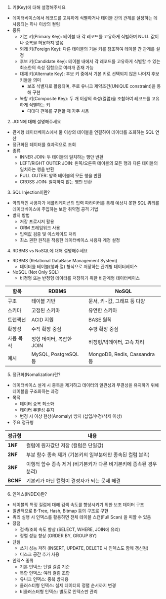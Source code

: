 1. 키(Key)에 대해 설명해주세요
- 데이터베이스에서 레코드를 고유하게 식별하거나 테이블 간의 관계를 설정하는 데 사용되는 하나 이상의 컬럼
- 종류
    - 기본 키(Primary Key): 테이블 내 각 레코드를 고유하게 식별하며 NULL 값이나 중복을 허용하지 않음
    - 외래 키(Foreign Key): 다른 테이블의 기본 키를 참조하여 
    테이블 간 관계를 설정
    - 후보 키(Candidate Key): 테이블 내에서 각 레코드를 고유하게 식별할 수 있는 최소한의 속성 집합으로 여러개 존재 가능
    - 대체 키(Alternate Key): 후보 키 중에서 기본 키로 선택되지 않은 나머지 후보 키들을 의미
        - 보조 식별자로 활용되며, 주로 유니크 제약조건(UNIQUE constraint)을 통해 구현
    - 복합 키(Composite Key): 두 개 이상의 속성(컬럼)을 조합하여 레코드를 고유하게 식별하는 키
        - 다대다 관계를 구현할 때 자주 사용

2. JOIN에 대해 설명해주세요
- 관계형 데이터베이스에서 둘 이상의 테이블을 연결하여 데이터를 조회하는 SQL 연산
- 정규화된 데이터를 효과적으로 조회
- 종류
    - INNER JOIN: 두 테이블의 일치하는 행만 반환
    - LEFT/RIGHT OUTER JOIN: 왼쪽/오른쪽 테이블의 모든 행과 다른 테이블의 일치하는 행을 반환
    - FULL OUTER: 양쪽 테이블의 모든 행을 반환
    - CROSS JOIN: 일치하지 않는 행만 반환

3. SQL Injection이란?
- 악의적인 사용자가 애플리케이션의 입력 파라미터를 통해 예상치 못한 SQL 쿼리를 데이터베이스에 주입하는 보안 취약점 공격 기법
- 방지 방법
    - 저장 프로시저 활용
    - ORM 프레임워크 사용
    - 입력값 검증 및 이스케이프 처리
    - 최소 권한 원칙을 적용한 데이터베이스 사용자 계정 설정

4. RDBMS vs NoSQL에 대해 설명해주세요
- RDBMS (Relational DataBase Management System)
    - 데이터를 테이블(행과 열) 형식으로 저장하는 관계형 데이터베이스
- NoSQL (Not Only SQL)
    - 비정형 또는 반정형 데이터를 저장하기 위한 비관계형 데이터베이스

| 항목    | RDBMS               | NoSQL                       |
| ----- | ------------------- | --------------------------- |
| 구조    | 테이블 기반              | 문서, 키-값, 그래프 등 다양           |
| 스키마   | 고정된 스키마             | 유연한 스키마                     |
| 트랜잭션  | ACID 지원             | BASE 원칙                     |
| 확장성   | 수직 확장 중심            | 수평 확장 중심                    |
| 사용 목적 | 정형 데이터, 복잡한 JOIN    | 비정형/빅데이터, 고속 처리             |
| 예시    | MySQL, PostgreSQL 등 | MongoDB, Redis, Cassandra 등 |

5. 정규화(Nomalization)란?
- 데이터베이스 설계 시 중복을 제거하고 데이터의 일관성과 무결성을 유지하기 위해 테이블을 구조화하는 과정
- 목적 
    - 데이터 중복 최소화
    - 데이터 무결성 유지
    - 변경 시 이상 현상(Anomaly) 방지 (삽입/수정/삭제 이상)
- 주요 정규형 

| 정규형      | 내용                                      |
| -------- | --------------------------------------- |
| **1NF**  | 컬럼에 원자값만 저장 (컬럼은 단일값)                   |
| **2NF**  | 부분 함수 종속 제거 (기본키의 일부분에만 종속된 컬럼 분리)      |
| **3NF**  | 이행적 함수 종속 제거 (비기본키가 다른 비기본키에 종속된 경우 분리) |
| **BCNF** | 기본키가 아닌 컬럼이 결정자가 되는 문제 해결               |

6. 인덱스(INDEX)란?
- 테이블의 특정 컬럼에 대해 검색 속도를 향상시키기 위한 보조 데이터 구조
- 일반적으로 B-Tree, Hash, Bitmap 등의 구조로 구현
- 쿼리 실행 시 인덱스를 활용하면 전체 테이블 스캔(Full Scan) 을 피할 수 있음
- 장점 
    - 검색/조회 속도 향상 (SELECT, WHERE, JOIN에 유리)
    - 정렬 성능 향상 (ORDER BY, GROUP BY)
- 단점
    - 쓰기 성능 저하 (INSERT, UPDATE, DELETE 시 인덱스도 함께 갱신됨)
    - 디스크 공간 추가 사용
- 인덱스 종류
    - 기본 인덱스: 단일 컬럼 기준
    - 복합 인덱스: 여러 컬럼 조합
    - 유니크 인덱스: 중복 방지용
    - 클러스터형 인덱스: 실제 데이터의 정렬 순서까지 변경
    - 비클러스터형 인덱스: 별도로 인덱스만 관리